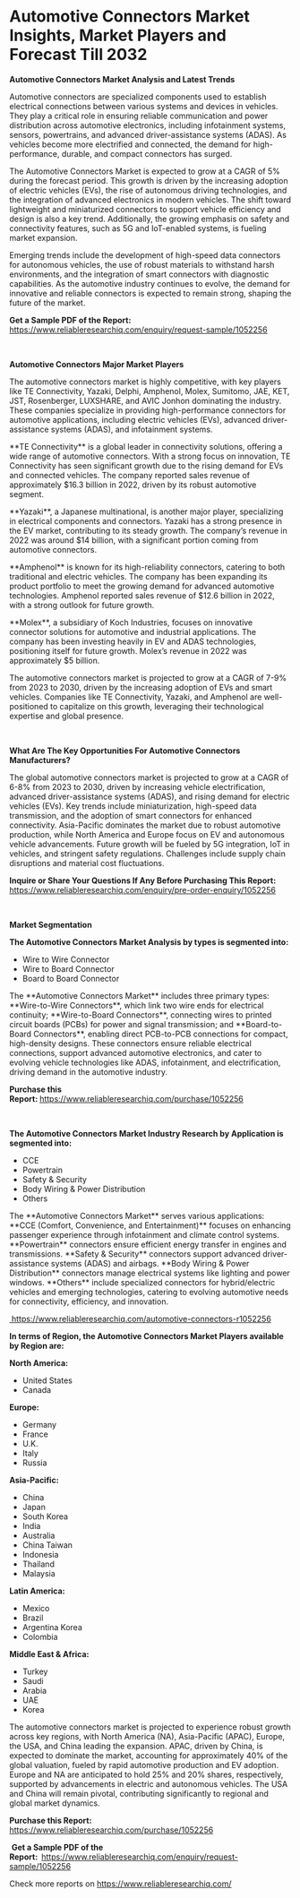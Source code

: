 <p><h1>Automotive Connectors Market Insights, Market Players and Forecast Till 2032</h1></p><p><strong>Automotive Connectors Market Analysis and Latest Trends</strong></p>
<p><p>Automotive connectors are specialized components used to establish electrical connections between various systems and devices in vehicles. They play a critical role in ensuring reliable communication and power distribution across automotive electronics, including infotainment systems, sensors, powertrains, and advanced driver-assistance systems (ADAS). As vehicles become more electrified and connected, the demand for high-performance, durable, and compact connectors has surged.</p><p>The Automotive Connectors Market is expected to grow at a CAGR of 5% during the forecast period. This growth is driven by the increasing adoption of electric vehicles (EVs), the rise of autonomous driving technologies, and the integration of advanced electronics in modern vehicles. The shift toward lightweight and miniaturized connectors to support vehicle efficiency and design is also a key trend. Additionally, the growing emphasis on safety and connectivity features, such as 5G and IoT-enabled systems, is fueling market expansion.</p><p>Emerging trends include the development of high-speed data connectors for autonomous vehicles, the use of robust materials to withstand harsh environments, and the integration of smart connectors with diagnostic capabilities. As the automotive industry continues to evolve, the demand for innovative and reliable connectors is expected to remain strong, shaping the future of the market.</p></p>
<p><strong>Get a Sample PDF of the Report:&nbsp;</strong> <a href="https://www.reliableresearchiq.com/enquiry/request-sample/1052256?utm_campaign=104&utm_medium=2&utm_source=Github&utm_content=ia&utm_term=22012025&utm_id=automotive-connectors">https://www.reliableresearchiq.com/enquiry/request-sample/1052256</a></p>
<p>&nbsp;</p>
<p><strong>Automotive Connectors Major Market Players</strong></p>
<p><p>The automotive connectors market is highly competitive, with key players like TE Connectivity, Yazaki, Delphi, Amphenol, Molex, Sumitomo, JAE, KET, JST, Rosenberger, LUXSHARE, and AVIC Jonhon dominating the industry. These companies specialize in providing high-performance connectors for automotive applications, including electric vehicles (EVs), advanced driver-assistance systems (ADAS), and infotainment systems.</p><p>**TE Connectivity** is a global leader in connectivity solutions, offering a wide range of automotive connectors. With a strong focus on innovation, TE Connectivity has seen significant growth due to the rising demand for EVs and connected vehicles. The company reported sales revenue of approximately $16.3 billion in 2022, driven by its robust automotive segment.</p><p>**Yazaki**, a Japanese multinational, is another major player, specializing in electrical components and connectors. Yazaki has a strong presence in the EV market, contributing to its steady growth. The company’s revenue in 2022 was around $14 billion, with a significant portion coming from automotive connectors.</p><p>**Amphenol** is known for its high-reliability connectors, catering to both traditional and electric vehicles. The company has been expanding its product portfolio to meet the growing demand for advanced automotive technologies. Amphenol reported sales revenue of $12.6 billion in 2022, with a strong outlook for future growth.</p><p>**Molex**, a subsidiary of Koch Industries, focuses on innovative connector solutions for automotive and industrial applications. The company has been investing heavily in EV and ADAS technologies, positioning itself for future growth. Molex’s revenue in 2022 was approximately $5 billion.</p><p>The automotive connectors market is projected to grow at a CAGR of 7-9% from 2023 to 2030, driven by the increasing adoption of EVs and smart vehicles. Companies like TE Connectivity, Yazaki, and Amphenol are well-positioned to capitalize on this growth, leveraging their technological expertise and global presence.</p></p>
<p>&nbsp;</p>
<p><strong>What Are The Key Opportunities For Automotive Connectors Manufacturers?</strong></p>
<p><p>The global automotive connectors market is projected to grow at a CAGR of 6-8% from 2023 to 2030, driven by increasing vehicle electrification, advanced driver-assistance systems (ADAS), and rising demand for electric vehicles (EVs). Key trends include miniaturization, high-speed data transmission, and the adoption of smart connectors for enhanced connectivity. Asia-Pacific dominates the market due to robust automotive production, while North America and Europe focus on EV and autonomous vehicle advancements. Future growth will be fueled by 5G integration, IoT in vehicles, and stringent safety regulations. Challenges include supply chain disruptions and material cost fluctuations.</p></p>
<p><strong>Inquire or Share Your Questions If Any Before Purchasing This Report:</strong> <a href="https://www.reliableresearchiq.com/enquiry/pre-order-enquiry/1052256?utm_campaign=104&utm_medium=2&utm_source=Github&utm_content=ia&utm_term=22012025&utm_id=automotive-connectors">https://www.reliableresearchiq.com/enquiry/pre-order-enquiry/1052256</a></p>
<p>&nbsp;</p>
<p><strong>Market Segmentation</strong></p>
<p><strong>The Automotive Connectors Market Analysis by types is segmented into:</strong></p>
<p><ul><li>Wire to Wire Connector</li><li>Wire to Board Connector</li><li>Board to Board Connector</li></ul></p>
<p><p>The **Automotive Connectors Market** includes three primary types: **Wire-to-Wire Connectors**, which link two wire ends for electrical continuity; **Wire-to-Board Connectors**, connecting wires to printed circuit boards (PCBs) for power and signal transmission; and **Board-to-Board Connectors**, enabling direct PCB-to-PCB connections for compact, high-density designs. These connectors ensure reliable electrical connections, support advanced automotive electronics, and cater to evolving vehicle technologies like ADAS, infotainment, and electrification, driving demand in the automotive industry.</p></p>
<p><strong>Purchase this Report:&nbsp;</strong><a href="https://www.reliableresearchiq.com/purchase/1052256?utm_campaign=104&utm_medium=2&utm_source=Github&utm_content=ia&utm_term=22012025&utm_id=automotive-connectors">https://www.reliableresearchiq.com/purchase/1052256</a></p>
<p>&nbsp;</p>
<p><strong>The Automotive Connectors Market Industry Research by Application is segmented into:</strong></p>
<p><ul><li>CCE</li><li>Powertrain</li><li>Safety & Security</li><li>Body Wiring & Power Distribution</li><li>Others</li></ul></p>
<p><p>The **Automotive Connectors Market** serves various applications: **CCE (Comfort, Convenience, and Entertainment)** focuses on enhancing passenger experience through infotainment and climate control systems. **Powertrain** connectors ensure efficient energy transfer in engines and transmissions. **Safety & Security** connectors support advanced driver-assistance systems (ADAS) and airbags. **Body Wiring & Power Distribution** connectors manage electrical systems like lighting and power windows. **Others** include specialized connectors for hybrid/electric vehicles and emerging technologies, catering to evolving automotive needs for connectivity, efficiency, and innovation.</p></p>
<p><a href="https://www.reliableresearchiq.com/automotive-connectors-r1052256?utm_campaign=104&utm_medium=2&utm_source=Github&utm_content=ia&utm_term=22012025&utm_id=automotive-connectors">&nbsp;https://www.reliableresearchiq.com/automotive-connectors-r1052256</a></p>
<p><strong>In terms of Region, the Automotive Connectors Market Players available by Region are:</strong></p>
<p>
    <p> <strong> North America: </strong>
        <ul>
            <li>United States</li>
            <li>Canada</li>
        </ul>
        </p> 
    <p> <strong> Europe: </strong>
        <ul>
            <li>Germany</li>
            <li>France</li>
            <li>U.K.</li>
            <li>Italy</li>
            <li>Russia</li>
        </ul>
        </p> 
    <p> <strong> Asia-Pacific: </strong>
        <ul>
            <li>China</li>
            <li>Japan</li>
            <li>South Korea</li>
            <li>India</li>
            <li>Australia</li>
            <li>China Taiwan</li>
            <li>Indonesia</li>
            <li>Thailand</li>
            <li>Malaysia</li>
        </ul>
        </p> 
    <p> <strong> Latin America: </strong>
        <ul>
            <li>Mexico</li>
            <li>Brazil</li>
            <li>Argentina Korea</li>
            <li>Colombia</li>
        </ul>
        </p> 
    <p> <strong> Middle East & Africa: </strong>
        <ul>
            <li>Turkey</li>
            <li>Saudi</li>
            <li>Arabia</li>
            <li>UAE</li>
            <li>Korea</li>
        </ul>
    </p>
    </p>
<p><p>The automotive connectors market is projected to experience robust growth across key regions, with North America (NA), Asia-Pacific (APAC), Europe, the USA, and China leading the expansion. APAC, driven by China, is expected to dominate the market, accounting for approximately 40% of the global valuation, fueled by rapid automotive production and EV adoption. Europe and NA are anticipated to hold 25% and 20% shares, respectively, supported by advancements in electric and autonomous vehicles. The USA and China will remain pivotal, contributing significantly to regional and global market dynamics.</p></p>
<p><strong>Purchase this Report: </strong><a href="https://www.reliableresearchiq.com/purchase/1052256?utm_campaign=104&utm_medium=2&utm_source=Github&utm_content=ia&utm_term=22012025&utm_id=automotive-connectors">https://www.reliableresearchiq.com/purchase/1052256</a></p>
<p>&nbsp;<strong>Get a Sample PDF of the Report:&nbsp;&nbsp;</strong><a href="https://www.reliableresearchiq.com/enquiry/request-sample/1052256?utm_campaign=104&utm_medium=2&utm_source=Github&utm_content=ia&utm_term=22012025&utm_id=automotive-connectors">https://www.reliableresearchiq.com/enquiry/request-sample/1052256</a></p>
<p><strong></strong></p>
<p>Check more reports on <a href="https://www.reliableresearchiq.com/?utm_campaign=104&utm_medium=2&utm_source=Github&utm_content=ia&utm_term=22012025&utm_id=automotive-connectors">https://www.reliableresearchiq.com/</a></p>